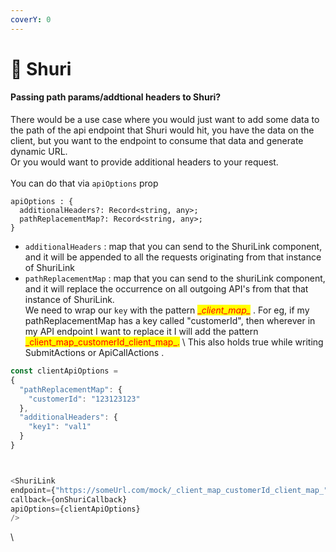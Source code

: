 ```yaml
---
coverY: 0
---
```


# 🐞 Shuri

#### Passing path params/addtional headers to Shuri?

There would be a use case where you would just want to add some data to the path of the api endpoint that Shuri would hit, you have the data on the client, but you want to the endpoint to consume that data and generate dynamic URL.\
Or you would want to provide additional headers to your request.\
\
You can do that via `apiOptions` prop

```
apiOptions : {
  additionalHeaders?: Record<string, any>;
  pathReplacementMap?: Record<string, any>;
}
```

* `additionalHeaders` : map that you can send to the ShuriLink component, and it will be appended to all the requests originating from that instance of ShuriLink
* `pathReplacementMap`  : map that you can send to the shuriLink component, and it will replace the occurrence on all outgoing API's from that that instance of ShuriLink.\
  We need to wrap our `key` with the pattern <mark style="color:red;">\_</mark>_<mark style="color:red;">client\_map\_</mark>_ . For eg, if my pathReplacementMap has a key called "customerId", then wherever in my API endpoint I want to replace it I will add the pattern <mark style="color:red;">\_client\_map\_customerId\_client\_map\_.</mark> \ <mark style="color:red;"></mark>This also holds true while writing SubmitActions or ApiCallActions .

```javascript
const clientApiOptions = 
{
  "pathReplacementMap": {
    "customerId": "123123123"
  },
  "additionalHeaders": {
    "key1": "val1"
  }
}



<ShuriLink 
endpoint={"https://someUrl.com/mock/_client_map_customerId_client_map_"} 
callback={onShuriCallback}
apiOptions={clientApiOptions} 
/>
```

\
